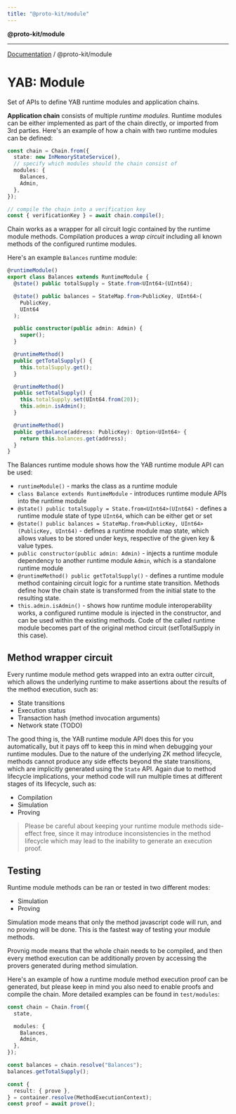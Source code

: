 ```yaml
---
title: "@proto-kit/module"
---
```


**@proto-kit/module**

***

[Documentation](../../README.md) / @proto-kit/module

# YAB: Module

Set of APIs to define YAB runtime modules and application chains.

**Application chain** consists of multiple _runtime modules_. Runtime modules can be either implemented as part of the chain directly, or imported from 3rd parties. Here's an example of how a chain with two runtime modules can be defined:

```typescript
const chain = Chain.from({
  state: new InMemoryStateService(),
  // specify which modules should the chain consist of
  modules: {
    Balances,
    Admin,
  },
});

// compile the chain into a verification key
const { verificationKey } = await chain.compile();
```

Chain works as a wrapper for all circuit logic contained by the runtime module methods. Compilation produces a _wrap circuit_ including all known methods of the configured runtime modules.

Here's an example `Balances` runtime module:

```typescript
@runtimeModule()
export class Balances extends RuntimeModule {
  @state() public totalSupply = State.from<UInt64>(UInt64);

  @state() public balances = StateMap.from<PublicKey, UInt64>(
    PublicKey,
    UInt64
  );

  public constructor(public admin: Admin) {
    super();
  }

  @runtimeMethod()
  public getTotalSupply() {
    this.totalSupply.get();
  }

  @runtimeMethod()
  public setTotalSupply() {
    this.totalSupply.set(UInt64.from(20));
    this.admin.isAdmin();
  }

  @runtimeMethod()
  public getBalance(address: PublicKey): Option<UInt64> {
    return this.balances.get(address);
  }
}
```

The Balances runtime module shows how the YAB runtime module API can be used:

- `runtimeModule()` - marks the class as a runtime module
- `class Balance extends RuntimeModule` - introduces runtime module APIs into the runtime module
- `@state() public totalSupply = State.from<UInt64>(UInt64)` - defines a runtime module state of type `UInt64`, which can be either get or set
- `@state() public balances = StateMap.from<PublicKey, UInt64>(PublicKey, UInt64)` - defines a runtime module map state, which allows values to be stored under keys, respective of the given key & value types.
- `public constructor(public admin: Admin)` - injects a runtime module dependency to another runtime module `Admin`, which is a standalone runtime module
- `@runtimeMethod() public getTotalSupply()` - defines a runtime module method containing circuit logic for a runtime state transition. Methods define how the chain state is transformed from the initial state to the resulting state.
- `this.admin.isAdmin()` - shows how runtime module interoperability works, a configured runtime module is injected in the constructor, and can be used within the existing methods. Code of the called runtime module becomes part of the original method circuit (setTotalSupply in this case).

## Method wrapper circuit

Every runtime module method gets wrapped into an extra outter circuit, which allows the underlying runtime to make assertions about the results of the method execution, such as:

- State transitions
- Execution status
- Transaction hash (method invocation arguments)
- Network state (TODO)

The good thing is, the YAB runtime module API does this for you automatically, but it pays off to keep this in mind when debugging your runtime modules. Due to the nature of the underlying ZK method lifecycle, methods cannot produce any side effects beyond the state transitions, which are implicitly generated using the `State` API. Again due to method lifecycle implications, your method code will run multiple times at different stages of its lifecycle, such as:

- Compilation
- Simulation
- Proving

> Please be careful about keeping your runtime module methods side-effect free, since it may introduce inconsistencies in the method lifecycle which may lead to the inability to generate an execution proof.

## Testing

Runtime module methods can be ran or tested in two different modes:

- Simulation
- Proving

Simulation mode means that only the method javascript code will run, and no proving will be done. This is the fastest way of testing your module methods.

Provnig mode means that the whole chain needs to be compiled, and then every method execution can be additionally proven by accessing the provers generated during method simulation.

Here's an example of how a runtime module method execution proof can be generated, but please keep in mind you also need to enable proofs and compile the chain. More detailed examples can be found in `test/modules`:

```typescript
const chain = Chain.from({
  state,

  modules: {
    Balances,
    Admin,
  },
});

const balances = chain.resolve("Balances");
balances.getTotalSupply();

const {
  result: { prove },
} = container.resolve(MethodExecutionContext);
const proof = await prove();
```
